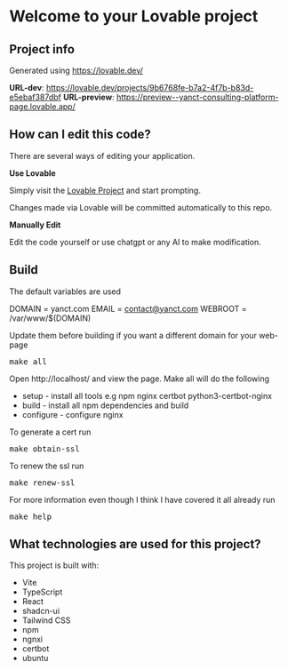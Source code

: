 # Welcome to your Lovable project

## Project info

Generated using https://lovable.dev/

**URL-dev**: https://lovable.dev/projects/9b6768fe-b7a2-4f7b-b83d-e5ebaf387dbf
**URL-preview**: https://preview--yanct-consulting-platform-page.lovable.app/

## How can I edit this code?

There are several ways of editing your application.

**Use Lovable**

Simply visit the [Lovable Project](https://lovable.dev/projects/9b6768fe-b7a2-4f7b-b83d-e5ebaf387dbf) and start prompting.

Changes made via Lovable will be committed automatically to this repo.

**Manually Edit**

Edit the code yourself or use chatgpt or any AI to make modification.

## Build ##

The default variables are used

DOMAIN = yanct.com
EMAIL = contact@yanct.com
WEBROOT = /var/www/$(DOMAIN)

Update them before building if you want a different domain for your web-page

<pre>
make all
</pre>

Open http://localhost/ and view the page. Make all will do the following

 - setup - install all tools e.g npm nginx certbot python3-certbot-nginx
 - build - install all npm dependencies and build
 - configure - configure nginx

To generate a cert run

<pre>
make obtain-ssl
</pre>

To renew the ssl run

<pre>
make renew-ssl
</pre>

For more information even though I think I have covered it all already run

<pre>
make help
</pre>

## What technologies are used for this project?

This project is built with:

- Vite
- TypeScript
- React
- shadcn-ui
- Tailwind CSS
- npm
- ngnxi
- certbot
- ubuntu

